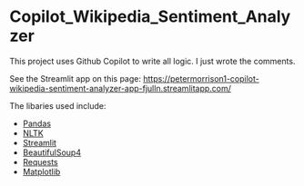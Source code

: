 # Copilot_Wikipedia_Sentiment_Analyzer
This project uses Github Copilot to write all logic. I just wrote the comments.

See the Streamlit app on this page: https://petermorrison1-copilot-wikipedia-sentiment-analyzer-app-fjulln.streamlitapp.com/

The libaries used include:
* [Pandas](https://pandas.pydata.org/)
* [NLTK](https://www.nltk.org/)
* [Streamlit](https://streamlit.io/)
* [BeautifulSoup4](https://www.crummy.com/software/BeautifulSoup/bs4/doc/)
* [Requests](https://requests.readthedocs.io/en/latest/)
* [Matplotlib](https://matplotlib.org/)
